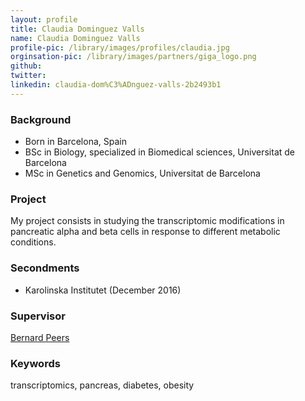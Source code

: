 ```yaml
---
layout: profile
title: Claudia Dominguez Valls
name: Claudia Dominguez Valls
profile-pic: /library/images/profiles/claudia.jpg
orginsation-pic: /library/images/partners/giga_logo.png
github:
twitter:
linkedin: claudia-dom%C3%ADnguez-valls-2b2493b1
---
```

### Background
-   Born in Barcelona, Spain
-   BSc in Biology, specialized in Biomedical sciences, Universitat de Barcelona 
-   MSc in Genetics and Genomics, Universitat de Barcelona

### Project
My project consists in studying the transcriptomic modifications in pancreatic alpha and beta cells in response to different metabolic conditions.

### Secondments
-   Karolinska Institutet (December 2016)

### Supervisor
[Bernard Peers](http://www.giga.uliege.be/cms/c_19900/en/peers-bernard-phd)

### Keywords
transcriptomics, pancreas, diabetes, obesity
